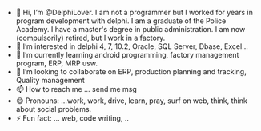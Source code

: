 - 👋 Hi, I’m @DelphiLover. I am not a programmer but I worked for years in program development with delphi. I am a graduate of the Police Academy. I have a master's degree in public administration.  I am now (compulsorily) retired, but I work in a factory.
- 👀 I’m interested in delphi 4, 7, 10.2, Oracle, SQL Server, Dbase, Excel...
- 🌱 I’m currently learning android programming, factory management program, ERP, MRP usw.
- 💞️ I’m looking to collaborate on ERP, production planning and tracking, Quality management
- 📫 How to reach me ... send me msg
- 😄 Pronouns: ...work, work, drive, learn, pray, surf on web, think, think about social problems.
- ⚡ Fun fact: ... web, code writing, ..

<!---
Delphilover/Delphilover is a ✨ special ✨ repository because its `README.md` (this file) appears on your GitHub profile.
You can click the Preview link to take a look at your changes.
--->
